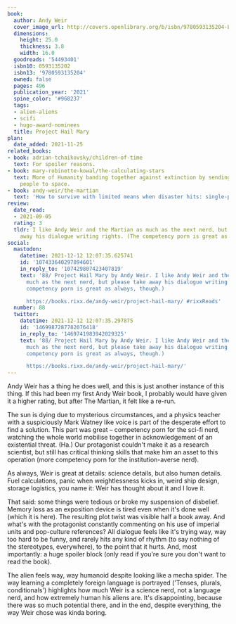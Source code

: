 ```yaml
---
book:
  author: Andy Weir
  cover_image_url: http://covers.openlibrary.org/b/isbn/9780593135204-L.jpg
  dimensions:
    height: 25.0
    thickness: 3.8
    width: 16.0
  goodreads: '54493401'
  isbn10: 0593135202
  isbn13: '9780593135204'
  owned: false
  pages: 496
  publication_year: '2021'
  spine_color: '#968237'
  tags:
  - alien-aliens
  - scifi
  - hugo-award-nominees
  title: Project Hail Mary
plan:
  date_added: 2021-11-25
related_books:
- book: adrian-tchaikovsky/children-of-time
  text: For spoiler reasons.
- book: mary-robinette-kowal/the-calculating-stars
  text: More of Humanity banding together against extinction by sending unexpected
    people to space.
- book: andy-weir/the-martian
  text: 'How to survive with limited means when disaster hits: single-person edition.'
review:
  date_read:
  - 2021-09-05
  rating: 3
  tldr: I like Andy Weir and the Martian as much as the next nerd, but please take
    away his dialogue writing rights. (The competency porn is great as always, though.)
social:
  mastodon:
    datetime: 2021-12-12 12:07:35.625741
    id: '107433640297894601'
    in_reply_to: '107429807423407819'
    text: '88/ Project Hail Mary by Andy Weir. I like Andy Weir and the Martian as
      much as the next nerd, but please take away his dialogue writing rights. (The
      competency porn is great as always, though.)

      https://books.rixx.de/andy-weir/project-hail-mary/ #rixxReads'
  number: 88
  twitter:
    datetime: 2021-12-12 12:07:35.297875
    id: '1469987287782076418'
    in_reply_to: '1469741983942029325'
    text: '88/ Project Hail Mary by Andy Weir. I like Andy Weir and the Martian as
      much as the next nerd, but please take away his dialogue writing rights. (The
      competency porn is great as always, though.)

      https://books.rixx.de/andy-weir/project-hail-mary/'
---
```


Andy Weir has a thing he does well, and this is just another instance of this thing. If this had been my first Andy Weir
book, I probably would have given it a higher rating, but after The Martian, it felt like a re-run.

The sun is dying due to mysterious circumstances, and a physics teacher with a suspiciously Mark Watney like
voice is part of the desperate effort to find a solution. This part was great – competency porn for the sci-fi nerd,
watching the whole world mobilise together in acknowledgement of an existential threat. (Ha.)
Our protagonist couldn't make it as a research scientist, but still has critical thinking skills that make him an asset
to this operation (more competency porn for the institution-averse nerd).

As always, Weir is great at details: science details, but also human details. Fuel calculations, panic when
weightlessness kicks in, weird ship design, storage logistics, you name it: Weir has thought about it and I love it.


That said: some things were tedious or broke my suspension of disbelief. Memory loss as an exposition device is tired
even when it's done well (which it is here). The resulting plot twist was visible half a book away. And what's with the
protagonist constantly commenting on his use of imperial units and pop-culture references? All dialogue feels like it's
trying way, way too hard to be funny, and rarely hits any kind of rhythm (to say nothing of the stereotypes,
everywhere), to the point that it hurts. And, most importantly: a huge spoiler block (only read if you're sure you don't
want to read the book).

<div class="spoiler">

The alien feels way, way humanoid despite looking like a mecha spider. The way learning a completely foreign language is
portrayed ('Tenses, plurals, conditionals') highlights how much Weir is a science nerd, not a language nerd, and how
extremely human his aliens are. It's disappointing, because there was so much potential there, and in the end, despite
everything, the way Weir chose was kinda boring.

</div>
